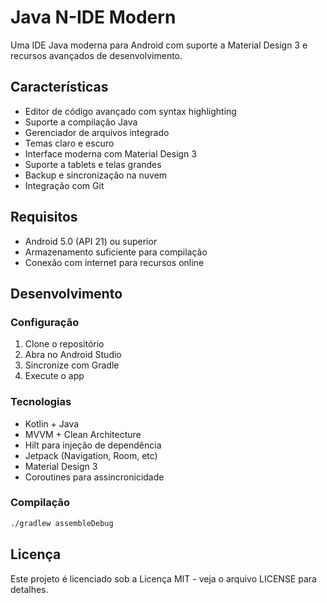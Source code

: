 # Java N-IDE Modern

Uma IDE Java moderna para Android com suporte a Material Design 3 e recursos avançados de desenvolvimento.

## Características

- Editor de código avançado com syntax highlighting
- Suporte a compilação Java
- Gerenciador de arquivos integrado
- Temas claro e escuro
- Interface moderna com Material Design 3
- Suporte a tablets e telas grandes
- Backup e sincronização na nuvem
- Integração com Git

## Requisitos

- Android 5.0 (API 21) ou superior
- Armazenamento suficiente para compilação
- Conexão com internet para recursos online

## Desenvolvimento

### Configuração

1. Clone o repositório
2. Abra no Android Studio
3. Sincronize com Gradle
4. Execute o app

### Tecnologias

- Kotlin + Java
- MVVM + Clean Architecture
- Hilt para injeção de dependência
- Jetpack (Navigation, Room, etc)
- Material Design 3
- Coroutines para assincronicidade

### Compilação

```bash
./gradlew assembleDebug
```

## Licença

Este projeto é licenciado sob a Licença MIT - veja o arquivo LICENSE para detalhes.